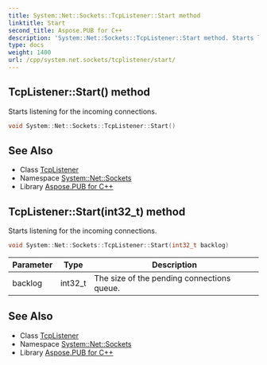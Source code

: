 ```yaml
---
title: System::Net::Sockets::TcpListener::Start method
linktitle: Start
second_title: Aspose.PUB for C++
description: 'System::Net::Sockets::TcpListener::Start method. Starts listening for the incoming connections in C++.'
type: docs
weight: 1400
url: /cpp/system.net.sockets/tcplistener/start/
---
```

## TcpListener::Start() method


Starts listening for the incoming connections.

```cpp
void System::Net::Sockets::TcpListener::Start()
```

## See Also

* Class [TcpListener](../)
* Namespace [System::Net::Sockets](../../)
* Library [Aspose.PUB for C++](../../../)
## TcpListener::Start(int32_t) method


Starts listening for the incoming connections.

```cpp
void System::Net::Sockets::TcpListener::Start(int32_t backlog)
```


| Parameter | Type | Description |
| --- | --- | --- |
| backlog | int32_t | The size of the pending connections queue. |

## See Also

* Class [TcpListener](../)
* Namespace [System::Net::Sockets](../../)
* Library [Aspose.PUB for C++](../../../)
